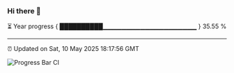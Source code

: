 ### Hi there 👋

⏳ Year progress { ██████████▁▁▁▁▁▁▁▁▁▁▁▁▁▁▁▁▁▁▁▁ } 35.55 %

---

⏰ Updated on Sat, 10 May 2025 18:17:56 GMT

![Progress Bar CI](https://github.com/liununu/liununu/workflows/Progress%20Bar%20CI/badge.svg)
